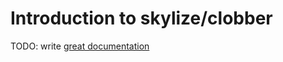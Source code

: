 # Introduction to skylize/clobber

TODO: write [great documentation](http://jacobian.org/writing/what-to-write/)
